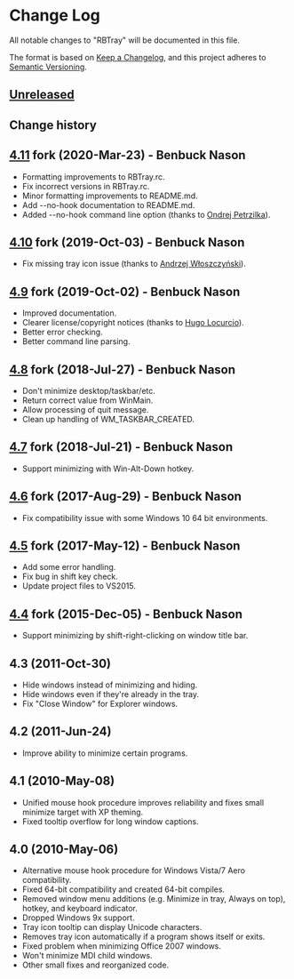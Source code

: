 # Change Log

All notable changes to "RBTray" will be documented in this file.

The format is based on [Keep a Changelog](https://keepachangelog.com/en/1.0.0/),
and this project adheres to [Semantic Versioning](https://semver.org/spec/v2.0.0.html).

## [Unreleased]

## Change history

## [4.11] fork (2020-Mar-23) - Benbuck Nason

- Formatting improvements to RBTray.rc.
- Fix incorrect versions in RBTray.rc.
- Minor formatting improvements to README.md.
- Add --no-hook documentation to README.md.
- Added --no-hook command line option (thanks to [Ondrej Petrzilka](https://github.com/OndrejPetrzilka)).

## [4.10] fork (2019-Oct-03) - Benbuck Nason

- Fix missing tray icon issue (thanks to [Andrzej Włoszczyński](https://github.com/Andrzej-W)).

## [4.9] fork (2019-Oct-02) - Benbuck Nason

- Improved documentation.
- Clearer license/copyright notices (thanks to [Hugo Locurcio](https://github.com/Calinou)).
- Better error checking.
- Better command line parsing.

## [4.8] fork (2018-Jul-27) - Benbuck Nason

- Don't minimize desktop/taskbar/etc.
- Return correct value from WinMain.
- Allow processing of quit message.
- Clean up handling of WM_TASKBAR_CREATED.

## [4.7] fork (2018-Jul-21) - Benbuck Nason

- Support minimizing with Win-Alt-Down hotkey.

## [4.6] fork (2017-Aug-29) - Benbuck Nason

- Fix compatibility issue with some Windows 10 64 bit environments.

## [4.5] fork (2017-May-12) - Benbuck Nason

- Add some error handling.
- Fix bug in shift key check.
- Update project files to VS2015.

## [4.4] fork (2015-Dec-05) - Benbuck Nason

- Support minimizing by shift-right-clicking on window title bar.

## 4.3 (2011-Oct-30)

- Hide windows instead of minimizing and hiding.
- Hide windows even if they're already in the tray.
- Fix "Close Window" for Explorer windows.

## 4.2 (2011-Jun-24)

- Improve ability to minimize certain programs.

## 4.1 (2010-May-08)

- Unified mouse hook procedure improves reliability and fixes small minimize target with XP theming.
- Fixed tooltip overflow for long window captions.

## 4.0 (2010-May-06)

- Alternative mouse hook procedure for Windows Vista/7 Aero compatibility.
- Fixed 64-bit compatibility and created 64-bit compiles.
- Removed window menu additions (e.g. Minimize in tray, Always on top), hotkey, and keyboard indicator.
- Dropped Windows 9x support.
- Tray icon tooltip can display Unicode characters.
- Removes tray icon automatically if a program shows itself or exits.
- Fixed problem when minimizing Office 2007 windows.
- Won't minimize MDI child windows.
- Other small fixes and reorganized code.

[Unreleased]: https://github.com/benbuck/rbtray/compare/v4.11...HEAD
[4.11]: https://github.com/benbuck/rbtray/compare/v4.10...v4.11
[4.10]: https://github.com/benbuck/rbtray/compare/v4.9...v4.10
[4.9]: https://github.com/benbuck/rbtray/compare/v4.8...v4.9
[4.8]: https://github.com/benbuck/rbtray/compare/v4.7...v4.8
[4.7]: https://github.com/benbuck/rbtray/compare/v4.6...v4.7
[4.6]: https://github.com/benbuck/rbtray/compare/v4.5...v4.6
[4.5]: https://github.com/benbuck/rbtray/compare/v4.4...v4.5
[4.4]: https://github.com/benbuck/rbtray/releases/tag/v4.4
